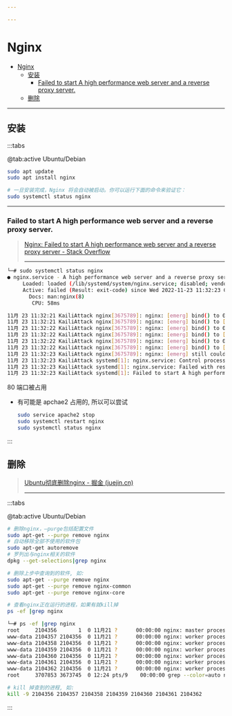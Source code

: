 ```yaml
---

---
```


# Nginx

- [Nginx](#nginx)
  - [安装](#安装)
    - [Failed to start A high performance web server and a reverse proxy server.](#failed-to-start-a-high-performance-web-server-and-a-reverse-proxy-server)
  - [删除](#删除)

---

## 安装

:::tabs

@tab:active Ubuntu/Debian

```bash
sudo apt update
sudo apt install nginx

# 一旦安装完成，Nginx 将会自动被启动。你可以运行下面的命令来验证它：
sudo systemctl status nginx         
```



---

### Failed to start A high performance web server and a reverse proxy server.

> [Nginx: Failed to start A high performance web server and a reverse proxy server - Stack Overflow](https://stackoverflow.com/questions/51525710/nginx-failed-to-start-a-high-performance-web-server-and-a-reverse-proxy-server)
>
> ---

```bash
└─# sudo systemctl status nginx
● nginx.service - A high performance web server and a reverse proxy server
     Loaded: loaded (/lib/systemd/system/nginx.service; disabled; vendor preset: disabled)
     Active: failed (Result: exit-code) since Wed 2022-11-23 11:32:23 CST; 1h 0min ago
       Docs: man:nginx(8)
        CPU: 58ms

11月 23 11:32:21 KailiAttack nginx[3675789]: nginx: [emerg] bind() to 0.0.0.0:80 failed (98: Address already in use)
11月 23 11:32:21 KailiAttack nginx[3675789]: nginx: [emerg] bind() to [::]:80 failed (98: Address already in use)
11月 23 11:32:22 KailiAttack nginx[3675789]: nginx: [emerg] bind() to 0.0.0.0:80 failed (98: Address already in use)
11月 23 11:32:22 KailiAttack nginx[3675789]: nginx: [emerg] bind() to [::]:80 failed (98: Address already in use)
11月 23 11:32:22 KailiAttack nginx[3675789]: nginx: [emerg] bind() to 0.0.0.0:80 failed (98: Address already in use)
11月 23 11:32:22 KailiAttack nginx[3675789]: nginx: [emerg] bind() to [::]:80 failed (98: Address already in use)
11月 23 11:32:23 KailiAttack nginx[3675789]: nginx: [emerg] still could not bind()
11月 23 11:32:23 KailiAttack systemd[1]: nginx.service: Control process exited, code=exited, status=1/FAILURE
11月 23 11:32:23 KailiAttack systemd[1]: nginx.service: Failed with result 'exit-code'.
11月 23 11:32:23 KailiAttack systemd[1]: Failed to start A high performance web server and a reverse proxy server.
```

80 端口被占用

- 有可能是 apchae2 占用的, 所以可以尝试

  ```bash
  sudo service apache2 stop
  sudo systemctl restart nginx
  sudo systemctl status nginx
  ```

:::

## 删除

> [Ubuntu彻底删除nginx - 掘金 (juejin.cn)](https://juejin.cn/post/6844904014136475656)
>
> ---

:::tabs

@tab:active Ubuntu/Debian

```bash
# 删除nginx，–purge包括配置文件
sudo apt-get --purge remove nginx
# 自动移除全部不使用的软件包
sudo apt-get autoremove
# 罗列出与nginx相关的软件
dpkg --get-selections|grep nginx

# 删除上步中查询到的软件, 如:
sudo apt-get --purge remove nginx
sudo apt-get --purge remove nginx-common
sudo apt-get --purge remove nginx-core

# 查看nginx正在运行的进程，如果有就kill掉
ps -ef |grep nginx
```

```bash
└─# ps -ef |grep nginx
root     2104356       1  0 11月21 ?      00:00:00 nginx: master process nginx
www-data 2104357 2104356  0 11月21 ?      00:00:00 nginx: worker process
www-data 2104358 2104356  0 11月21 ?      00:00:00 nginx: worker process
www-data 2104359 2104356  0 11月21 ?      00:00:00 nginx: worker process
www-data 2104360 2104356  0 11月21 ?      00:00:00 nginx: worker process
www-data 2104361 2104356  0 11月21 ?      00:00:00 nginx: worker process
www-data 2104362 2104356  0 11月21 ?      00:00:00 nginx: worker process
root     3707853 3673745  0 12:24 pts/9    00:00:00 grep --color=auto nginx
```

```bash
# kill 掉查到的进程, 如:
kill -9 2104356 2104357 2104358 2104359 2104360 2104361 2104362
```

:::

